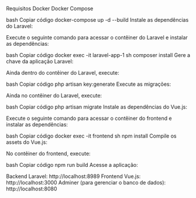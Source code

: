 Requisitos
Docker
Docker Compose

bash
Copiar código
docker-compose up -d --build
Instale as dependências do Laravel:

Execute o seguinte comando para acessar o contêiner do Laravel e instalar as dependências:

bash
Copiar código
docker exec -it laravel-app-1 sh
composer install
Gere a chave da aplicação Laravel:

Ainda dentro do contêiner do Laravel, execute:

bash
Copiar código
php artisan key:generate
Execute as migrações:

Ainda no contêiner do Laravel, execute:

bash
Copiar código
php artisan migrate
Instale as dependências do Vue.js:

Execute o seguinte comando para acessar o contêiner do frontend e instalar as dependências:

bash
Copiar código
docker exec -it frontend sh
npm install
Compile os assets do Vue.js:

No contêiner do frontend, execute:

bash
Copiar código
npm run build
Acesse a aplicação:

Backend Laravel: http://localhost:8989
Frontend Vue.js: http://localhost:3000
Adminer (para gerenciar o banco de dados): http://localhost:8080